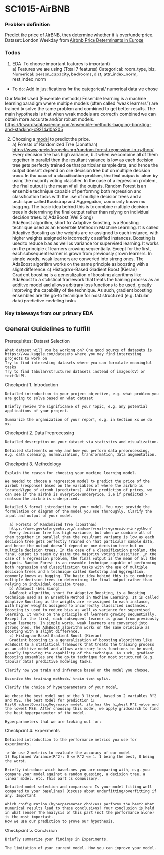 # SC1015-AirBNB

### Problem definition 
Predict the price of AirBNB, then determine whether it is over/underprice. 
Dataset: London Weekday from [Airbnb Price Determinants in Europe]("https://www.kaggle.com/datasets/thedevastator/airbnb-price-determinants-in-europe")


### Todos
1) EDA (To choose important features is important)  
  a) Features we are using  (Total 7 features)
      Categorical: room_type, biz,  
      Numerical: person_capacity, bedrooms, dist, attr_index_norm, rest_index_norm
* To do: Add in justifications for the categorical/ numerical data we chose 

Our Model Used (Ensemble methods)
Ensemble learning is a machine learning paradigm where multiple models (often called “weak learners”) are trained to solve the same problem and combined to get better results. The main hypothesis is that when weak models are correctly combined we can obtain more accurate and/or robust models.
https://towardsdatascience.com/ensemble-methods-bagging-boosting-and-stacking-c9214a10a205 


2) Choosing a [model]("https://scikit-learn.org/stable/modules/ensemble.html") to predict the price.  
  a) Forests of Randomized Tree (Jonathan)  
      https://www.geeksforgeeks.org/random-forest-regression-in-python/
      Every decision tree has high variance, but when we combine all of them together in parallel then the resultant variance is low as each decision tree gets perfectly trained on that particular sample data, and hence the output doesn’t depend on one decision tree but on multiple decision trees. In the case of a classification problem, the final output is taken by using the majority voting classifier. In the case of a regression problem, the final output is the mean of all the outputs. Random Forest is an ensemble technique capable of performing both regression and classification tasks with the use of multiple decision trees and a technique called Bootstrap and Aggregation, commonly known as bagging. The basic idea behind this is to combine multiple decision trees in determining the final output rather than relying on individual decision trees. 
  b) AdaBoost (Wei Siong)  
  AdaBoost algorithm, short for Adaptive Boosting, is a Boosting technique used as an Ensemble Method in Machine Learning. It is called Adaptive Boosting as the weights are re-assigned to each instance, with higher weights assigned to incorrectly classified instances. Boosting is used to reduce bias as well as variance for supervised learning. It works on the principle of learners growing sequentially. Except for the first, each subsequent learner is grown from previously grown learners. In simple words, weak learners are converted into strong ones. The AdaBoost algorithm works on the same principle as boosting with a slight difference. 
  c) Histogram-Based Gradient Boost (Kieran)  
  Gradient boosting is a generalization of boosting algorithms like AdaBoost to a statistical framework that treats the training process as an additive model and allows arbitrary loss functions to be used, greatly improving the capability of the technique. As such, gradient boosting ensembles are the go-to technique for most structured (e.g. tabular data) predictive modeling tasks.

### Key takeways from our primary EDA


## General Guidelines to fulfill 

Prerequisites: Dataset Selection

    What dataset will you be working on? One good source of datasets is https://www.kaggle.com/datasets where you may find interesting projects to work on
    Try to find interesting datasets where you can formulate meaningful tasks
    Try to find tabular/structured datasets instead of images(CV) or text(NLP).

Checkpoint 1. Introduction

    Detailed introduction to your project objective, e.g. what problem you are going to solve based on what dataset.

    Briefly review the significance of your topic, e.g. any potential applications of your project.

    Summarize the organization of your report, e.g. in Section xx we do xx.

Checkpoint 2. Data Preprocessing

    Detailed description on your dataset via statistics and visualization.

    Detailed statements on why and how you perform data preprocessing, e.g. data cleaning, normalization, transformation, data augmentation.

Checkpoint 3. Methodology

    Explain the reason for choosing your machine learning model.
    
    We needed to choose a regression model to predict the price of the airbnb (response) based on the variables of where the airbnb is located/type of airbnb (predictors). After prediction of prices, we can see if the airbnb is overprice/underprice, i.e if predicted > realsum the airbnb is underpriced. 

    Detailed & formal introduction to your model. You must provide the formulation or diagram of the model you use thoroughly. Clarify the input and output of your model.
    
      a) Forests of Randomized Tree (Jonathan)  
      https://www.geeksforgeeks.org/random-forest-regression-in-python/
      Every decision tree has high variance, but when we combine all of them together in parallel then the resultant variance is low as each decision tree gets perfectly trained on that particular sample data, and hence the output doesn’t depend on one decision tree but on multiple decision trees. In the case of a classification problem, the final output is taken by using the majority voting classifier. In the case of a regression problem, the final output is the mean of all the outputs. Random Forest is an ensemble technique capable of performing both regression and classification tasks with the use of multiple decision trees and a technique called Bootstrap and Aggregation, commonly known as bagging. The basic idea behind this is to combine multiple decision trees in determining the final output rather than relying on individual decision trees. 
      b) AdaBoost (Wei Siong)  
      AdaBoost algorithm, short for Adaptive Boosting, is a Boosting technique used as an Ensemble Method in Machine Learning. It is called Adaptive Boosting as the weights are re-assigned to each instance, with higher weights assigned to incorrectly classified instances. Boosting is used to reduce bias as well as variance for supervised learning. It works on the principle of learners growing sequentially. Except for the first, each subsequent learner is grown from previously grown learners. In simple words, weak learners are converted into strong ones. The AdaBoost algorithm works on the same principle as boosting with a slight difference. 
      c) Histogram-Based Gradient Boost (Kieran)  
      Gradient boosting is a generalization of boosting algorithms like AdaBoost to a statistical framework that treats the training process as an additive model and allows arbitrary loss functions to be used, greatly improving the capability of the technique. As such, gradient boosting ensembles are the go-to technique for most structured (e.g. tabular data) predictive modeling tasks.

    Clarify how you train and inference based on the model you choose.
    
    Describe the training methods/ train test split.

    Clarify the choice of hyperparameters of your model.
    
    We chose the best model out of the 3 listed, based on 2 variables R^2 and MSE. The best model for prediction is HistGradientBoostingRegressor model, its has the highest R^2 value and the lowest MSE. After choosing this model, we apply gridsearch to find the best hyperparameter of the model. 
    
    Hyperparameters that we are looking out for: 
    
Checkpoint 4. Experiments

    Detailed introduction to the performance metrics you use for experiments.
    
    -> We use 2 metrics to evaluate the accuracy of our model
    1) Explained Variance(R^2): 0 <= R^2 <= 1. 1 being the best, 0 being the worst. 

    Briefly introduce which baselines you are comparing with, e.g. you compare your model against a random guessing, a decision tree, a linear model, etc. This part is compulsory.

    Detailed model selection and comparison: Is your model fitting well compared to your baselines? Discuss about underfitting/overfitting if any. Important
    
    Which configuration (hyperparameter choices) performs the best? What numerical results lead to these conclusions? Your conclusion is held in what sense? The analysis of this part (not the performance alone) is the most important.
    How we use our prediction to prove our hypothesis.

Checkpoint 5. Conclusion

    Briefly summarize your findings in Experiments.

    The limitation of your current model. How you can improve your model.




